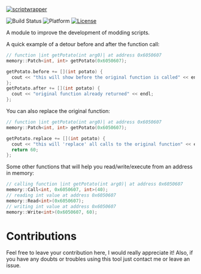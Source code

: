 [![scriptwrapper](https://live.staticflickr.com/65535/50828244006_9abb85ac92_k.jpg)]()

![Build Status](https://dev.azure.com/agoulart/scriptwrapper/_apis/build/status/oAGoulart.scriptwrapper?branchName=master)
![Platform](https://img.shields.io/badge/platform-win--32%20%7C%20win--64-lightgrey)
[![License](https://img.shields.io/badge/license-MIT-informational.svg)](https://opensource.org/licenses/MIT)

A module to improve the development of modding scripts.

A quick example of a detour before and after the function call:
```cpp
// function |int getPotato(int arg0)| at address 0x6050607 
memory::Patch<int, int> getPotato(0x6050607);

getPotato.before += [](int potato) {
  cout << "this will show before the original function is called" << endl;
};
getPotato.after += [](int potato) {
  cout << "original function already returned" << endl;
};
```

You can also replace the original function:
```cpp
// function |int getPotato(int arg0)| at address 0x6050607 
memory::Patch<int, int> getPotato(0x6050607);

getPotato.replace += [](int potato) {
  cout << "this will 'replace' all calls to the original function" << endl;
  return 60;
};
```

Some other functions that will help you read/write/execute from an address in memory:
```cpp
// calling function |int getPotato(int arg0)| at address 0x6050607 
memory::Call<int, 0x6050607, int>(40);
// reading int value at address 0x6050607
memory::Read<int>(0x6050607);
// writing int value at address 0x6050607
memory::Write<int>(0x6050607, 60);
```

# Contributions

Feel free to leave your contribution here, I would really appreciate it!
Also, if you have any doubts or troubles using this tool just contact me or leave an issue.

